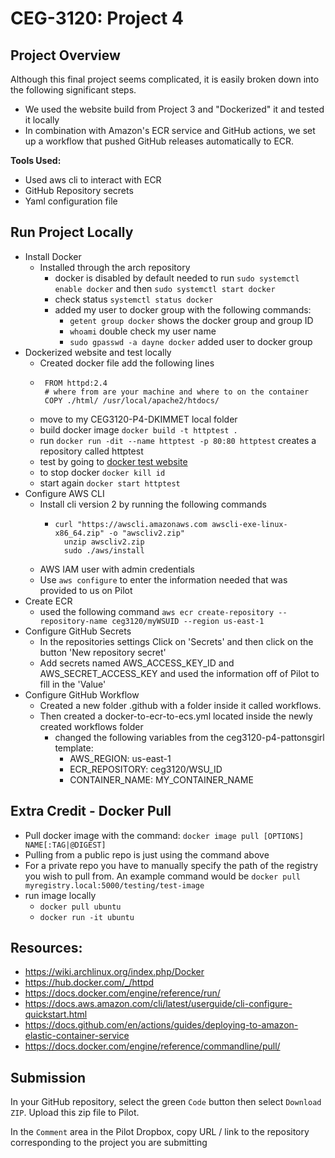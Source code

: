 # CEG-3120: Project 4

## Project Overview

Although this final project seems complicated, it is easily broken down into the following significant steps.

- We used the website build from Project 3 and "Dockerized" it and tested it locally
- In combination with Amazon's ECR service and GitHub actions, we set up a workflow that pushed GitHub releases automatically to ECR.

**Tools Used:**
  - Used aws cli to interact with ECR
  - GitHub Repository secrets
  - Yaml configuration file

## Run Project Locally

- Install Docker
  - Installed through the arch repository
    - docker is disabled by default needed to run `sudo systemctl enable docker` and then `sudo systemctl start docker`
    - check status `systemctl status docker`
    - added my user to docker group with the following commands:
      - `getent group docker` shows the docker group and group ID
      - `whoami` double check my user name
      - `sudo gpasswd -a dayne docker` added user to docker group
- Dockerized website and test locally
  - Created docker file add the following lines
  -      FROM httpd:2.4
         # where from are your machine and where to on the container
         COPY ./html/ /usr/local/apache2/htdocs/
  - move to my CEG3120-P4-DKIMMET local folder
  - build docker image `docker build -t httptest .`
  - run `docker run -dit --name httptest -p 80:80 httptest` creates a repository called httptest
  - test by going to [docker test website](http://127.0.0.1/)
  - to stop docker `docker kill id`
  - start again `docker start httptest`
- Configure AWS CLI
  - Install cli version 2 by running the following commands
    -     curl "https://awscli.amazonaws.com awscli-exe-linux-x86_64.zip" -o "awscliv2.zip"
            unzip awscliv2.zip
            sudo ./aws/install
  - AWS IAM user with admin credentials
  - Use `aws configure` to enter the information needed that was provided to us on Pilot
- Create ECR
  - used the following command `aws ecr create-repository --repository-name ceg3120/myWSUID --region us-east-1`
- Configure GitHub Secrets
  - In the repositories settings Click on 'Secrets' and then click on the button 'New repository secret'
  - Add secrets named AWS_ACCESS_KEY_ID and AWS_SECRET_ACCESS_KEY and used the information off of Pilot to fill in the 'Value'
- Configure GitHub Workflow
  - Created a new folder .github with a folder inside it called workflows.
  - Then created a docker-to-ecr-to-ecs.yml located inside the newly created workflows folder
    - changed the following variables from the ceg3120-p4-pattonsgirl template:
      - AWS_REGION: us-east-1
      - ECR_REPOSITORY: ceg3120/WSU_ID
      - CONTAINER_NAME: MY_CONTAINER_NAME

## Extra Credit - Docker Pull

- Pull docker image with the command: `docker image pull [OPTIONS] NAME[:TAG|@DIGEST]`
- Pulling from a public repo is just using the command above
- For a private repo you have to manually specify the path of the registry you wish to pull from. An example command would be `docker pull myregistry.local:5000/testing/test-image`
- run image locally
  - `docker pull ubuntu`
  - `docker run -it ubuntu`

## Resources:

- https://wiki.archlinux.org/index.php/Docker
- https://hub.docker.com/_/httpd
- https://docs.docker.com/engine/reference/run/
- https://docs.aws.amazon.com/cli/latest/userguide/cli-configure-quickstart.html
- https://docs.github.com/en/actions/guides/deploying-to-amazon-elastic-container-service
- https://docs.docker.com/engine/reference/commandline/pull/

## Submission

In your GitHub repository, select the green `Code` button then select `Download ZIP`. Upload this zip file to Pilot.

In the `Comment` area in the Pilot Dropbox, copy URL / link to the repository corresponding to the project you are submitting
